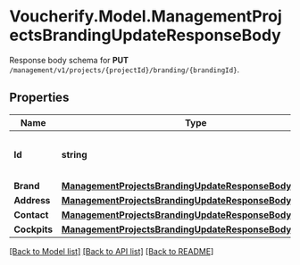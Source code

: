 # Voucherify.Model.ManagementProjectsBrandingUpdateResponseBody
Response body schema for **PUT** `/management/v1/projects/{projectId}/branding/{brandingId}`.

## Properties

Name | Type | Description | Notes
------------ | ------------- | ------------- | -------------
**Id** | **string** | Unique identifier of the brand configuration. | [optional] 
**Brand** | [**ManagementProjectsBrandingUpdateResponseBodyBrand**](ManagementProjectsBrandingUpdateResponseBodyBrand.md) |  | [optional] 
**Address** | [**ManagementProjectsBrandingUpdateResponseBodyAddress**](ManagementProjectsBrandingUpdateResponseBodyAddress.md) |  | [optional] 
**Contact** | [**ManagementProjectsBrandingUpdateResponseBodyContact**](ManagementProjectsBrandingUpdateResponseBodyContact.md) |  | [optional] 
**Cockpits** | [**ManagementProjectsBrandingUpdateResponseBodyCockpits**](ManagementProjectsBrandingUpdateResponseBodyCockpits.md) |  | [optional] 

[[Back to Model list]](../README.md#documentation-for-models) [[Back to API list]](../README.md#documentation-for-api-endpoints) [[Back to README]](../README.md)

